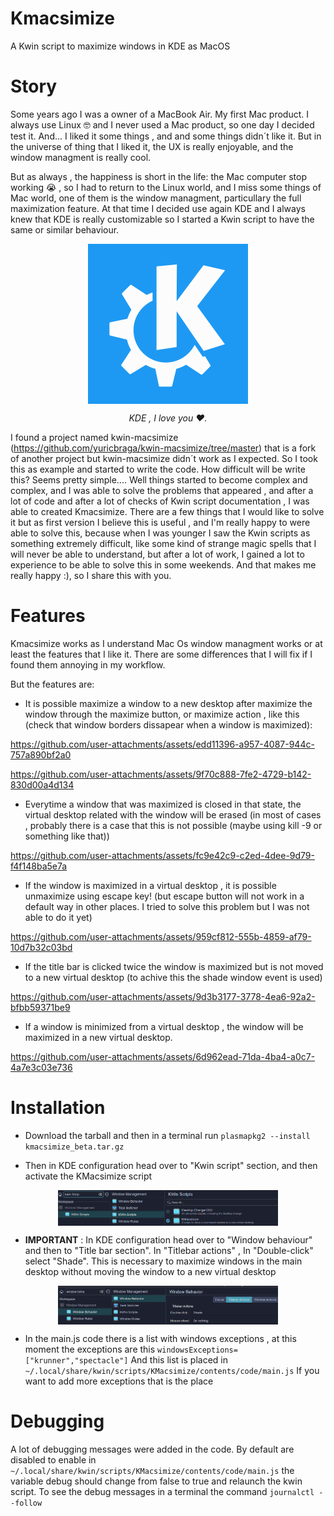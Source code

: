 # Kmacsimize
A Kwin script to maximize windows in KDE as MacOS

# Story

Some years ago I was a owner of a MacBook Air. My first Mac product. I always use Linux 🤓 and  I never used a Mac product,
so one day I decided test it. And... I liked it some things , and  and some things didn´t like it. But in the
universe of thing that I liked it, the UX is really enjoyable, and the window managment is really cool.

But as always , the happiness is short in the life: the Mac computer stop working 😭 , so I had to return to the Linux
world, and  I miss some things of Mac world, one of them is the window managment, particullary the full maximization feature.
At that time I decided use again KDE and I always knew that KDE is really customizable so I started a Kwin script to have
the same or similar behaviour.

<p align="center" ><img align="center" src="./resources/KDE_logo.svg"> </p>
<p align="center" > <i> KDE , I love you ❤️. </i></p>


I found a project named kwin-macsimize (https://github.com/yuricbraga/kwin-macsimize/tree/master) that is a fork of another project
but kwin-macsimize didn´t work as I expected. So I took this as example and started to write the code. 
How difficult will be write this? Seems pretty simple.... Well things started to become complex and complex, and I was able to solve the problems that appeared , and after a lot of code and after a lot of checks of Kwin script documentation , I was able to created Kmacsimize. 
There are a few things that I would like to solve it but as first version I believe this is useful , and I'm really happy to were able to solve this, because when I was younger I saw the Kwin scripts as something extremely difficult, like some kind of strange magic spells that I will never be able to understand, but after a lot of work, I gained a lot to experience to be able to solve this in some weekends.
And that makes me really happy :), so I share this with you.


# Features

Kmacsimize works as I understand Mac Os window managment works or at least the features that I like it.
There are some differences that I will fix if I found them annoying in my workflow.

But the features are:

* It is possible maximize a window to a new desktop after maximize the window through the maximize button, or maximize action , like this (check that window borders
  dissapear when a window is maximized):


https://github.com/user-attachments/assets/edd11396-a957-4087-944c-757a890bf2a0



https://github.com/user-attachments/assets/9f70c888-7fe2-4729-b142-830d00a4d134




* Everytime a window that was maximized is closed in that state, the virtual desktop related with the window will be erased (in most of cases , probably there is a case that this is not possible (maybe using kill -9 or something like that))


https://github.com/user-attachments/assets/fc9e42c9-c2ed-4dee-9d79-f4f148ba5e7a



* If the window is maximized in a virtual desktop , it is possible unmaximize using escape key! (but escape button will not work in a default way in other places. I tried to solve this problem but I was not able to do it yet)



https://github.com/user-attachments/assets/959cf812-555b-4859-af79-10d7b32c03bd





* If the title bar is clicked twice the window is maximized but is not moved to a new virtual desktop (to achive this the shade window event is used)



https://github.com/user-attachments/assets/9d3b3177-3778-4ea6-92a2-bfbb59371be9




* If a window is minimized from a virtual desktop , the window will be maximized in a new virtual desktop.



https://github.com/user-attachments/assets/6d962ead-71da-4ba4-a0c7-4a7e3c03e736





# Installation

* Download the tarball and then in a terminal run `plasmapkg2 --install kmacsimize_beta.tar.gz`

* Then in KDE configuration head over to  "Kwin script" section, and then activate the KMacsimize script

<p align="center" ><img align="center" width=70% src="./resources/kmacsimize.png"> </p>

* **IMPORTANT** : In KDE configuration head over to "Window behaviour" and then to "Title bar section". In "Titlebar actions" , In "Double-click" select "Shade". This is necessary to maximize windows in the main desktop
without moving the window to a new virtual desktop

<p align="center" ><img align="center" width=70% src="./resources/shade.png"> </p>


* In the main.js code there is a list with windows exceptions , at this moment the exceptions are this
  `windowsExceptions=["krunner","spectacle"]`
  And this list is placed in `~/.local/share/kwin/scripts/KMacsimize/contents/code/main.js`
  If you want to add more exceptions that is the place

# Debugging

A lot of debugging messages were added in the code. By default are disabled to enable in `~/.local/share/kwin/scripts/KMacsimize/contents/code/main.js` the variable 
debug should change from false to true and relaunch the kwin script. To see the debug messages in a terminal the command `journalctl --follow`

